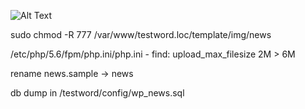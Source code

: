 ![Alt Text](https://media.giphy.com/media/xT9IgDxVwHh9tmq69a/giphy.gif)

sudo chmod -R 777 /var/www/testword.loc/template/img/news

/etc/php/5.6/fpm/php.ini/php.ini - find: upload_max_filesize 2M > 6M

rename news.sample -> news

db dump in /testword/config/wp_news.sql
